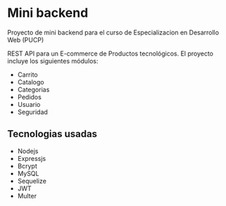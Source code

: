 # Mini backend 

Proyecto de mini backend para el curso de Especializacion en Desarrollo Web (PUCP)

REST API para un E-commerce de Productos tecnológicos. El proyecto incluye los siguientes módulos:

- Carrito
- Catalogo
- Categorias
- Pedidos
- Usuario
- Seguridad

## Tecnologias usadas

- Nodejs
- Expressjs
- Bcrypt
- MySQL
- Sequelize
- JWT
- Multer
